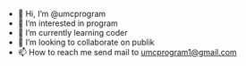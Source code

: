 - 👋 Hi, I’m @umcprogram
- 👀 I’m interested in program
- 🌱 I’m currently learning coder
- 💞️ I’m looking to collaborate on publik
- 📫 How to reach me send mail to umcprogram1@gmail.com

<!---
umcprogram/umcprogram is a ✨ special ✨ repository because its `README.md` (this file) appears on your GitHub profile.
You can click the Preview link to take a look at your changes.
--->
